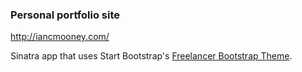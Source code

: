 ### Personal portfolio site

http://iancmooney.com/

Sinatra app that uses Start Bootstrap's [Freelancer Bootstrap Theme](http://startbootstrap.com/template-overviews/freelancer).
